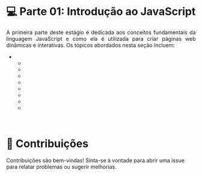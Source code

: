 # 💻 Parte 01: Introdução ao JavaScript
<p align='justify'>A primeira parte deste estágio é dedicada aos conceitos fundamentais da linguagem JavaScript e como ela é utilizada para criar páginas web dinâmicas e interativas. Os tópicos abordados nesta seção incluem:</p>


<ul>
    <li><a href="https://github.com/devAugustoW/rocketseat_explorer/tree/main/stage_04/introucao_JS" style="color:white;">Introdução aos conceitos de JavaScript</a>
        <ul>
            <li><a href="#" style="color:white;">Tipos de Dados</a></li>
            <li><a href="#" style="color:white;">Variáveis</a></li>
            <li><a href="https://github.com/devAugustoW/rocketseat_explorer/tree/main/stage_04/introucao_JS/praticando" style="color:white;">Praticando</a></li>
            <li><a href="https://github.com/devAugustoW/rocketseat_explorer/tree/main/stage_04/introucao_JS/functions" style="color:white;">Funções</a></li>
            <li><a href="https://github.com/devAugustoW/rocketseat_explorer/tree/main/stage_04/introucao_JS/manipulando_dados" style="color:white;">Manipulando Dados</a></li>
            <li><a href="https://github.com/devAugustoW/rocketseat_explorer/tree/main/stage_04/introucao_JS/expressoes_e_operacoes" style="color:white;">Expressões e Operações</a></li>
            <li><a href="#" style="color:white;">Condicionais e Controle de Fluxo</a></li>
            <li><a href="https://github.com/devAugustoW/rocketseat_explorer/tree/main/stage_04/introucao_JS/estrutura_de_repeticao" style="color:white;">Estruturas de Repetição</a></li>
        </ul>
    </li>
</ul>

<br>


 # 🤝 Contribuições
 <p align="jistify">Contribuições são bem-vindas! Sinta-se à vontade para abrir uma issue para relatar problemas ou sugerir melhorias.</p>
